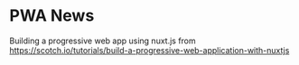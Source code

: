 # PWA News
Building a progressive web app using nuxt.js from https://scotch.io/tutorials/build-a-progressive-web-application-with-nuxtjs
